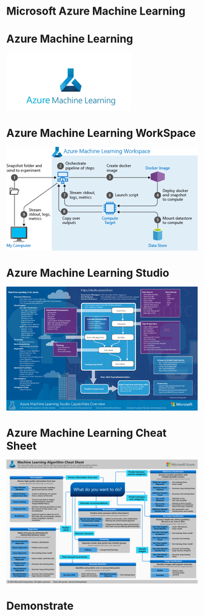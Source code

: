 # Microsoft Azure Machine Learning 




# Azure Machine Learning
![title](assets/Azure-Machine-Leraning-1.png)


# Azure Machine Learning WorkSpace
![title](assets/Azure-Machine-Leraning-2.png)


# Azure Machine Learning Studio
![title](assets/Azure-Machine-Leraning-3.png)


# Azure Machine Learning Cheat Sheet 
![title](assets/Azure-Machine-Leraning-4.png)


# Demonstrate

